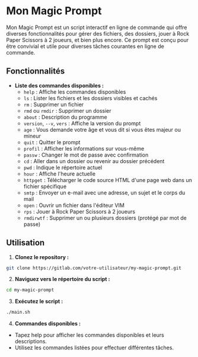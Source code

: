 # Mon Magic Prompt

Mon Magic Prompt est un script interactif en ligne de commande qui offre diverses fonctionnalités pour gérer des fichiers, des dossiers, jouer à Rock Paper Scissors à 2 joueurs, et bien plus encore. Ce prompt est conçu pour être convivial et utile pour diverses tâches courantes en ligne de commande.

## Fonctionnalités

- **Liste des commandes disponibles :**
  - `help` : Affiche les commandes disponibles
  - `ls` : Lister les fichiers et les dossiers visibles et cachés
  - `rm` : Supprimer un fichier
  - `rmd` ou `rmdir` : Supprimer un dossier
  - `about` : Description du programme
  - `version`, `--v`, `vers` : Affiche la version du prompt
  - `age` : Vous demande votre âge et vous dit si vous êtes majeur ou mineur
  - `quit` : Quitter le prompt
  - `profil` : Afficher les informations sur vous-même
  - `passw` : Changer le mot de passe avec confirmation
  - `cd` : Aller dans un dossier ou revenir au dossier précédent
  - `pwd` : Indique le répertoire actuel
  - `hour` : Affiche l'heure actuelle
  - `httpget` : Télécharger le code source HTML d'une page web dans un fichier spécifique
  - `smtp` : Envoyer un e-mail avec une adresse, un sujet et le corps du mail
  - `open` : Ouvrir un fichier dans l'éditeur VIM
  - `rps` : Jouer à Rock Paper Scissors à 2 joueurs
  - `rmdirwtf` : Supprimer un ou plusieurs dossiers (protégé par mot de passe)

## Utilisation

1. **Clonez le repository :**
```bash
git clone https://gitlab.com/votre-utilisateur/my-magic-prompt.git
```

2. **Naviguez vers le répertoire du script :**
```bash
cd my-magic-prompt
```

3. **Exécutez le script :**
```bash
./main.sh
```

4. **Commandes disponibles :**
- Tapez help pour afficher les commandes disponibles et leurs descriptions.
- Utilisez les commandes listées pour effectuer différentes tâches.

